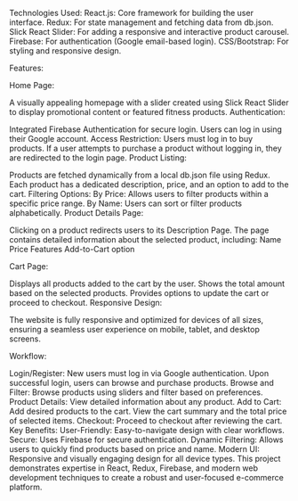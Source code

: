 Technologies Used:
React.js: Core framework for building the user interface.
Redux: For state management and fetching data from db.json.
Slick React Slider: For adding a responsive and interactive product carousel.
Firebase: For authentication (Google email-based login).
CSS/Bootstrap: For styling and responsive design.

Features:

Home Page:

A visually appealing homepage with a slider created using Slick React Slider to display promotional content or featured fitness products.
Authentication:

Integrated Firebase Authentication for secure login.
Users can log in using their Google account.
Access Restriction: Users must log in to buy products. If a user attempts to purchase a product without logging in, they are redirected to the login page.
Product Listing:

Products are fetched dynamically from a local db.json file using Redux.
Each product has a dedicated description, price, and an option to add to the cart.
Filtering Options:
By Price: Allows users to filter products within a specific price range.
By Name: Users can sort or filter products alphabetically.
Product Details Page:

Clicking on a product redirects users to its Description Page.
The page contains detailed information about the selected product, including:
Name
Price
Features
Add-to-Cart option

Cart Page:

Displays all products added to the cart by the user.
Shows the total amount based on the selected products.
Provides options to update the cart or proceed to checkout.
Responsive Design:

The website is fully responsive and optimized for devices of all sizes, ensuring a seamless user experience on mobile, tablet, and desktop screens.

Workflow:

Login/Register:
New users must log in via Google authentication.
Upon successful login, users can browse and purchase products.
Browse and Filter:
Browse products using sliders and filter based on preferences.
Product Details:
View detailed information about any product.
Add to Cart:
Add desired products to the cart.
View the cart summary and the total price of selected items.
Checkout:
Proceed to checkout after reviewing the cart.
Key Benefits:
User-Friendly: Easy-to-navigate design with clear workflows.
Secure: Uses Firebase for secure authentication.
Dynamic Filtering: Allows users to quickly find products based on price and name.
Modern UI: Responsive and visually engaging design for all device types.
This project demonstrates expertise in React, Redux, Firebase, and modern web development techniques to create a robust and user-focused e-commerce platform.
